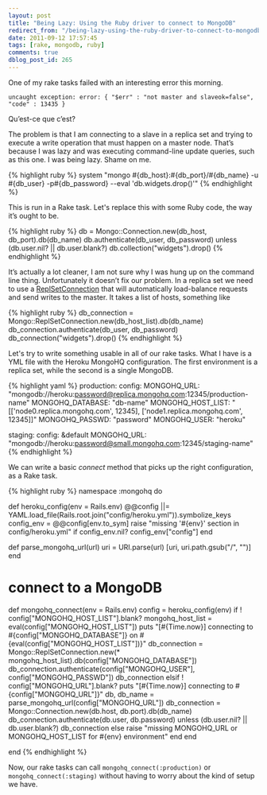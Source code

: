 ```yaml
---
layout: post
title: "Being Lazy: Using the Ruby driver to connect to MongoDB"
redirect_from: "/being-lazy-using-the-ruby-driver-to-connect-to-mongodb/"
date: 2011-09-12 17:57:45
tags: [rake, mongodb, ruby]
comments: true
dblog_post_id: 265
---
```

One of my rake tasks failed with an interesting error this morning.

```
uncaught exception: error: { "$err" : "not master and slaveok=false", "code" : 13435 }
```

Qu’est-ce que c’est?

The problem is that I am connecting to a slave in a replica set and trying to execute a write operation that must happen on a master node. That’s because I was lazy and was executing command-line update queries, such as this one. I was being lazy. Shame on me.

{% highlight ruby %}
system "mongo #{db_host}:#{db_port}/#{db_name} -u #{db_user} -p#{db_password} --eval 'db.widgets.drop()'"
{% endhighlight %}

This is run in a Rake task. Let's replace this with some Ruby code, the way it’s ought to be.

{% highlight ruby %}
db = Mongo::Connection.new(db_host, db_port).db(db_name)
db.authenticate(db_user, db_password) unless (db.user.nil? || db.user.blank?)
db.collection("widgets").drop()
{% endhighlight %}

It’s actually a lot cleaner, I am not sure why I was hung up on the command line thing. Unfortunately it doesn’t fix our problem. In a replica set we need to use a [ReplSetConnection](http://api.mongodb.org/ruby/current/Mongo/ReplSetConnection.html) that will automatically load-balance requests and send writes to the master. It takes a list of hosts, something like

{% highlight ruby %}
db_connection = Mongo::ReplSetConnection.new(db_host_list).db(db_name)
db_connection.authenticate(db_user, db_password)
db_connection("widgets").drop()
{% endhighlight %}

Let's try to write something usable in all of our rake tasks. What I have is a YML file with the Heroku MongoHQ configuration. The first environment is a replica set, while the second is a single MongoDB.

{% highlight yaml %}
production:
  config:
    MONGOHQ_URL:      "mongodb://heroku:password@replica.mongohq.com:12345/production-name"
    MONGOHQ_DATABASE:   "db-name"
    MONGOHQ_HOST_LIST:  "[['node0.replica.mongohq.com', 12345], ['node1.replica.mongohq.com', 12345]]"
    MONGOHQ_PASSWD:     "password"
    MONGOHQ_USER:     "heroku"

staging:
  config: &default
    MONGOHQ_URL:      "mongodb://heroku:password@small.mongohq.com:12345/staging-name"
{% endhighlight %}

We can write a basic _connect_  method that picks up the right configuration, as a Rake task.

{% highlight ruby %}
namespace :mongohq do

  def heroku_config(env = Rails.env)
    @@config ||= YAML.load_file(Rails.root.join("config/heroku.yml")).symbolize_keys
    config_env = @@config[env.to_sym]
    raise "missing '#{env}' section in config/heroku.yml" if config_env.nil?
    config_env["config"]
  end

  def parse_mongohq_url(url)
    uri = URI.parse(url)
    [uri, uri.path.gsub("/", "")]
  end

  # connect to a MongoDB
  def mongohq_connect(env = Rails.env)
    config = heroku_config(env)
    if ! config["MONGOHQ_HOST_LIST"].blank?
    mongohq_host_list = eval(config["MONGOHQ_HOST_LIST"])
    puts "[#{Time.now}] connecting to #{config["MONGOHQ_DATABASE"]} on #{eval(config["MONGOHQ_HOST_LIST"])}"
    db_connection = Mongo::ReplSetConnection.new(\* mongohq_host_list).db(config["MONGOHQ_DATABASE"])
    db_connection.authenticate(config["MONGOHQ_USER"], config["MONGOHQ_PASSWD"])
    db_connection
    elsif ! config["MONGOHQ_URL"].blank?
    puts "[#{Time.now}] connecting to #{config["MONGOHQ_URL"]}"
    db, db_name = parse_mongohq_url(config["MONGOHQ_URL"])
    db_connection = Mongo::Connection.new(db.host, db.port).db(db_name)
    db_connection.authenticate(db.user, db.password) unless (db.user.nil? || db.user.blank?)
    db_connection
    else
    raise "missing MONGOHQ_URL or MONGOHQ_HOST_LIST for #{env} environment"
    end
  end

end
{% endhighlight %}

Now, our rake tasks can call `mongohq_connect(:production)` or `mongohq_connect(:staging)` without having to worry about the kind of setup we have.
